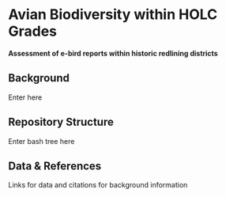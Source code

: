 # Avian Biodiversity within HOLC Grades 
__Assessment of e-bird reports within historic redlining districts__

## Background
Enter here

## Repository Structure
Enter bash tree here

## Data & References
Links for data and citations for background information

